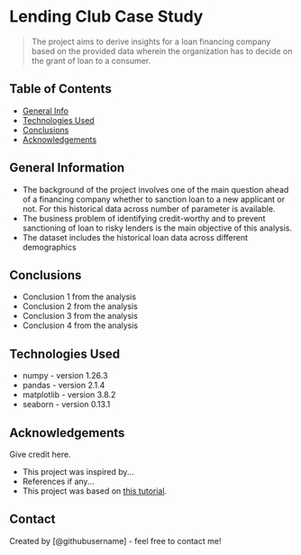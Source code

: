 # Lending Club Case Study
> The project aims to derive insights for a loan financing company based on the provided data wherein the organization has to decide on the grant of loan to a consumer.


## Table of Contents
* [General Info](#general-information)
* [Technologies Used](#technologies-used)
* [Conclusions](#conclusions)
* [Acknowledgements](#acknowledgements)

<!-- You can include any other section that is pertinent to your problem -->

## General Information
- The background of the project involves one of the main question ahead of a financing company whether to sanction loan to a new applicant or not. For this historical data across number of parameter is available.
- The business problem of identifying credit-worthy and to prevent sanctioning of loan to risky lenders is the main objective of this analysis.
- The dataset includes the historical loan data across different demographics
<!-- You don't have to answer all the questions - just the ones relevant to your project. -->

## Conclusions
- Conclusion 1 from the analysis
- Conclusion 2 from the analysis
- Conclusion 3 from the analysis
- Conclusion 4 from the analysis

<!-- You don't have to answer all the questions - just the ones relevant to your project. -->


## Technologies Used
- numpy - version 1.26.3
- pandas - version 2.1.4
- matplotlib - version 3.8.2
- seaborn - version 0.13.1

<!-- As the libraries versions keep on changing, it is recommended to mention the version of library used in this project -->

## Acknowledgements
Give credit here.
- This project was inspired by...
- References if any...
- This project was based on [this tutorial](https://www.example.com).


## Contact
Created by [@githubusername] - feel free to contact me!


<!-- Optional -->
<!-- ## License -->
<!-- This project is open source and available under the [... License](). -->

<!-- You don't have to include all sections - just the one's relevant to your project -->
